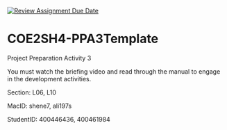 [![Review Assignment Due Date](https://classroom.github.com/assets/deadline-readme-button-24ddc0f5d75046c5622901739e7c5dd533143b0c8e959d652212380cedb1ea36.svg)](https://classroom.github.com/a/gUachAgg)
# COE2SH4-PPA3Template
Project Preparation Activity 3

You must watch the briefing video and read through the manual to engage in the development activities.


Section: L06, L10

MacID: shene7, ali197s

StudentID: 400446436, 400461984
